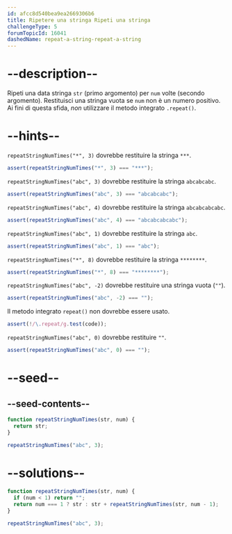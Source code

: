 ```yaml
---
id: afcc8d540bea9ea2669306b6
title: Ripetere una stringa Ripeti una stringa
challengeType: 5
forumTopicId: 16041
dashedName: repeat-a-string-repeat-a-string
---
```


# --description--

Ripeti una data stringa `str` (primo argomento) per `num` volte (secondo argomento). Restituisci una stringa vuota se `num` non è un numero positivo. Ai fini di questa sfida, _non_ utilizzare il metodo integrato `.repeat()`.

# --hints--

`repeatStringNumTimes("*", 3)` dovrebbe restituire la stringa `***`.

```js
assert(repeatStringNumTimes("*", 3) === "***");
```

`repeatStringNumTimes("abc", 3)` dovrebbe restituire la stringa `abcabcabc`.

```js
assert(repeatStringNumTimes("abc", 3) === "abcabcabc");
```

`repeatStringNumTimes("abc", 4)` dovrebbe restituire la stringa `abcabcabcabc`.

```js
assert(repeatStringNumTimes("abc", 4) === "abcabcabcabc");
```

`repeatStringNumTimes("abc", 1)` dovrebbe restituire la stringa `abc`.

```js
assert(repeatStringNumTimes("abc", 1) === "abc");
```

`repeatStringNumTimes("*", 8)` dovrebbe restituire la stringa `********`.

```js
assert(repeatStringNumTimes("*", 8) === "********");
```

`repeatStringNumTimes("abc", -2)` dovrebbe restituire una stringa vuota (`""`).

```js
assert(repeatStringNumTimes("abc", -2) === "");
```

Il metodo integrato `repeat()` non dovrebbe essere usato.

```js
assert(!/\.repeat/g.test(code));
```

`repeatStringNumTimes("abc", 0)` dovrebbe restituire `""`.

```js
assert(repeatStringNumTimes("abc", 0) === "");
```

# --seed--

## --seed-contents--

```js
function repeatStringNumTimes(str, num) {
  return str;
}

repeatStringNumTimes("abc", 3);
```

# --solutions--

```js
function repeatStringNumTimes(str, num) {
  if (num < 1) return "";
  return num === 1 ? str : str + repeatStringNumTimes(str, num - 1);
}

repeatStringNumTimes("abc", 3);
```
